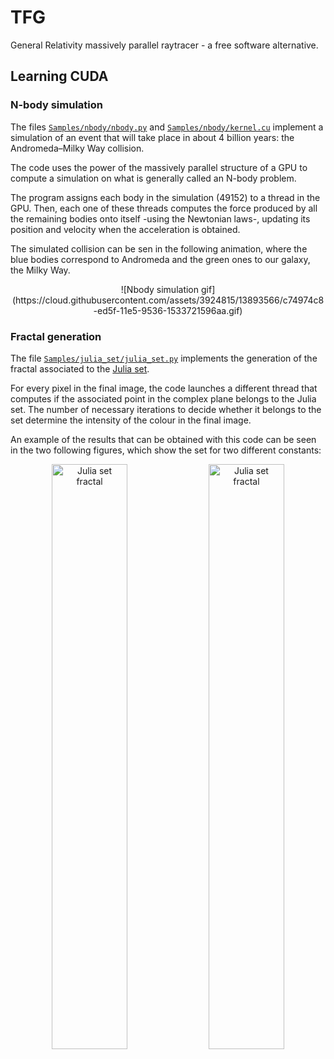 # TFG
General Relativity massively parallel raytracer - a free software alternative.

## Learning CUDA
### N-body simulation
The files [`Samples/nbody/nbody.py`](https://github.com/agarciamontoro/TFG/blob/master/Samples/nbody/nbody.py) and [`Samples/nbody/kernel.cu`](https://github.com/agarciamontoro/TFG/blob/master/Samples/nbody/kernel.cu) implement a simulation of an event that will take place in about 4 billion years: the Andromeda–Milky Way collision.

The code uses the power of the massively parallel structure of a GPU to compute a simulation on what is generally called an N-body problem.

The program assigns each body in the simulation (49152) to a thread in the GPU. Then, each one of these threads computes the force produced by all the remaining bodies onto itself -using the Newtonian laws-, updating its position and velocity when the acceleration is obtained.

The simulated collision can be sen in the following animation, where the blue bodies correspond to Andromeda and the green ones to our galaxy, the Milky Way.

<div style="text-align:center">
![Nbody simulation gif](https://cloud.githubusercontent.com/assets/3924815/13893566/c74974c8-ed5f-11e5-9536-1533721596aa.gif)
</div>

### Fractal generation
The file [`Samples/julia_set/julia_set.py`](https://github.com/agarciamontoro/TFG/blob/master/Samples/julia_set/julia_set.py) implements the generation of the fractal associated to the [Julia set](https://en.wikipedia.org/wiki/Julia_set).

For every pixel in the final image, the code launches a different thread that computes if the associated point in the complex plane belongs to the Julia set. The number of necessary iterations to decide whether it belongs to the set determine the intensity of the colour in the final image.

An example of the results that can be obtained with this code can be seen in the two following figures, which show the set for two different constants:

<div style="text-align:center">
<img src="https://cloud.githubusercontent.com/assets/3924815/11050110/6e21aad2-8743-11e5-8414-6eb5bd86e881.png" width="49%" alt="Julia set fractal"/> <img src="https://cloud.githubusercontent.com/assets/3924815/11050389/bacaeeb4-8745-11e5-8fa5-f45278f62731.png" width="49%" alt="Julia set fractal"/>
</div>
